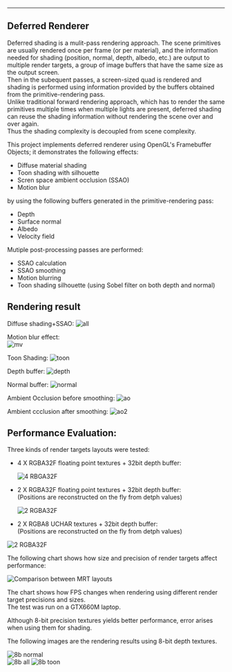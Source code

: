-------------------------------------------------------------------------------
Deferred Renderer
-------------------------------------------------------------------------------
 
Deferred shading is a mulit-pass rendering approach. The scene primitives are usually rendered once per frame (or per material), and the information needed for shading (position, normal, depth, albedo, etc.) are output to multiple render targets, a 
group of image buffers that have the same size as the output screen.  
Then in the subequent passes, a screen-sized quad is rendered and shading is performed using information provided by the buffers obtained from the primitive-rendering pass.  
Unlike traditional forward rendering approach, which has to render the same primitives multiple times when multiple lights are present, 
deferred shading can reuse the shading information without rendering the scene over and over again.  
Thus the shading complexity is decoupled from scene complexity. 

This project implements deferred renderer using OpenGL's Framebuffer Objects; it demonstrates the following effects:  
* Diffuse material shading
* Toon shading with silhouette
* Scren space ambient occlusion (SSAO)
* Motion blur  
  
by using the following buffers generated in the primitive-rendering pass:  
* Depth
* Surface normal
* Albedo 
* Velocity field  

Mutiple post-processing passes are performed:  
* SSAO calculation
* SSAO smoothing
* Motion blurring
* Toon shading silhouette (using Sobel filter on both depth and normal)

Rendering result
---------------------------------------------------------------------------------
Diffuse shading+SSAO:
![all](32b_shading_ao_mb.jpg)  
  
  
Motion blur effect:  
![mv](32b_mv_effect.jpg)  

Toon Shading:
![toon](32b_toon.jpg)
  
Depth buffer: 
![depth](32b_depth.jpg)  

Normal buffer: 
![normal](32b_normal.jpg)  

Ambient Occlusion before smoothing:
![ao](32b_ao_unsmooth.jpg)  

Ambient ccclusion after smoothing:
![ao2](32b_ao_smooth.jpg)  
  
    
Performance Evaluation:
----------------------------------------------------------------------------------
Three kinds of render targets layouts were tested:  

  
* 4 X RGBA32F floating point textures + 32bit depth buffer:  

  ![4 RBGA32F](buffer1.jpg)
  
* 2 X RGBA32F floating point textures + 32bit depth buffer:  
  (Positions are reconstructed on the fly from detph values)  
  
  ![2 RGBA32F](buffer2.jpg)
  
* 2 X RGBA8 UCHAR textures + 32bit depth buffer:  
  (Positions are reconstructed on the fly from detph values)  
  
 ![2 RGBA32F](buffer2.jpg)
 

 
The following chart shows how size and precision of render targets affect performance:  

![Comparison between MRT layouts](chart.jpg)  

The chart shows how FPS changes when rendering using different render target precisions and sizes.  
The test was run on a GTX660M laptop.  

Although 8-bit precision textures yields better performance, error arises when using them for shading.  
 
The following images are the rendering results using 8-bit depth textures.   

![8b normal](8b_normal.jpg)  
![8b all](8b_shading_ao_mb.jpg)
![8b toon](8b_toon.jpg)




